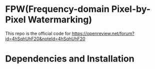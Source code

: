 # FPW(Frequency-domain Pixel-by-Pixel Watermarking)
This repo is the official code for https://openreview.net/forum?id=4hSqhUhF20&noteId=4hSqhUhF20

# Dependencies and Installation
